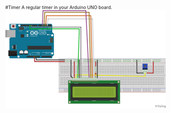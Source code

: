 #Timer
A regular timer in your Arduino UNO board.  
![Timer Arduino](https://github.com/FabioArdis/ArduinoProjects/blob/master/Timer/TimerArduino.png)
